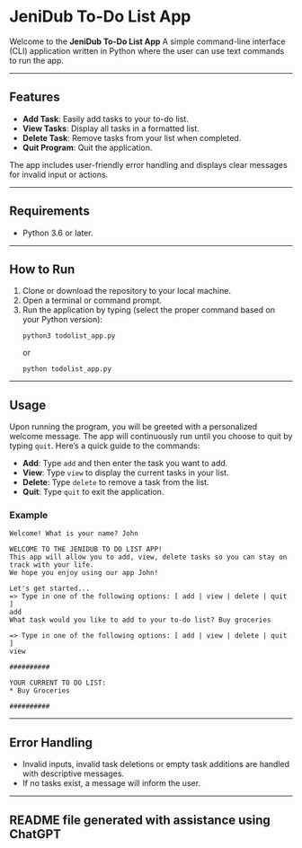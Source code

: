 # JeniDub To-Do List App

Welcome to the **JeniDub To-Do List App**
A simple command-line interface (CLI) application written in Python where the user can use text commands to run the app.

---

## Features
- **Add Task**: Easily add tasks to your to-do list.
- **View Tasks**: Display all tasks in a formatted list.
- **Delete Task**: Remove tasks from your list when completed.
- **Quit Program**: Quit the application.

The app includes user-friendly error handling and displays clear messages for invalid input or actions.

---

## Requirements
- Python 3.6 or later.

---

## How to Run
1. Clone or download the repository to your local machine.
2. Open a terminal or command prompt.
4. Run the application by typing (select the proper command based on your Python version):
   ```
   python3 todolist_app.py
   ```
   or
   ```
   python todolist_app.py
   ```

---

## Usage
Upon running the program, you will be greeted with a personalized welcome message. The app will continuously run until you choose to quit by typing `quit`. Here’s a quick guide to the commands:

- **Add**: Type `add` and then enter the task you want to add.
- **View**: Type `view` to display the current tasks in your list.
- **Delete**: Type `delete` to remove a task from the list.
- **Quit**: Type `quit` to exit the application.

### Example
```text
Welcome! What is your name? John

WELCOME TO THE JENIDUB TO DO LIST APP!
This app will allow you to add, view, delete tasks so you can stay on track with your life.
We hope you enjoy using our app John!

Let's get started...
=> Type in one of the following options: [ add | view | delete | quit ]
add
What task would you like to add to your to-do list? Buy groceries

=> Type in one of the following options: [ add | view | delete | quit ]
view

##########

YOUR CURRENT TO DO LIST:
* Buy Groceries

##########

```

---

## Error Handling
- Invalid inputs, invalid task deletions or empty task additions are handled with descriptive messages.
- If no tasks exist, a message will inform the user.

---

## README file generated with assistance using ChatGPT
